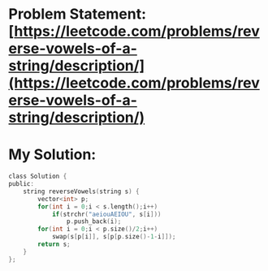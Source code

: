 # Problem Statement: [https://leetcode.com/problems/reverse-vowels-of-a-string/description/](https://leetcode.com/problems/reverse-vowels-of-a-string/description/)
# My Solution: 
```c
class Solution {
public:
    string reverseVowels(string s) {
        vector<int> p;
        for(int i = 0;i < s.length();i++)
            if(strchr("aeiouAEIOU", s[i]))
                p.push_back(i);
        for(int i = 0;i < p.size()/2;i++)
            swap(s[p[i]], s[p[p.size()-1-i]]);
        return s;
    }
};
```
